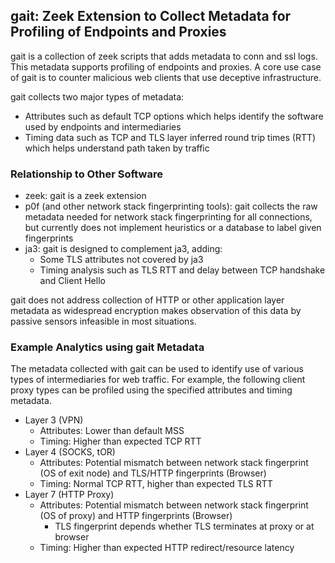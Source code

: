 ## gait: Zeek Extension to Collect Metadata for Profiling of Endpoints and Proxies ##

gait is a collection of zeek scripts that adds metadata to conn and ssl logs. This metadata supports profiling of endpoints and proxies. A core use case of gait is to counter malicious web clients that use deceptive infrastructure.

gait collects two major types of metadata:

 * Attributes such as default TCP options which helps identify the software used by endpoints and intermediaries
 * Timing data such as TCP and TLS layer inferred round trip times (RTT) which helps understand path taken by traffic

### Relationship to Other Software ###
 * zeek: gait is a zeek extension
 * p0f (and other network stack fingerprinting tools): gait collects the raw metadata needed for network stack fingerprinting for all connections, but currently does not implement heuristics or a database to label given fingerprints
 * ja3: gait is designed to complement ja3, adding:
    * Some TLS attributes not covered by ja3
    * Timing analysis such as TLS RTT and delay between TCP handshake and Client Hello

gait does not address collection of HTTP or other application layer metadata as widespread encryption makes observation of this data by passive sensors infeasible in most situations.

### Example Analytics using gait Metadata ###

The metadata collected with gait can be used to identify use of various types of intermediaries for web traffic. For example, the following client proxy types can be profiled using the specified attributes and timing metadata.

 * Layer 3 (VPN)
   * Attributes: Lower than default MSS
   * Timing: Higher than expected TCP RTT
 * Layer 4 (SOCKS, tOR)
   * Attributes: Potential mismatch between network stack fingerprint (OS of exit node) and TLS/HTTP fingerprints (Browser)
   * Timing: Normal TCP RTT, higher than expected TLS RTT
 * Layer 7 (HTTP Proxy)
   * Attributes: Potential mismatch between network stack fingerprint (OS of proxy) and HTTP fingerprints (Browser)
      * TLS fingerprint depends whether TLS terminates at proxy or at browser
   * Timing: Higher than expected HTTP redirect/resource latency








